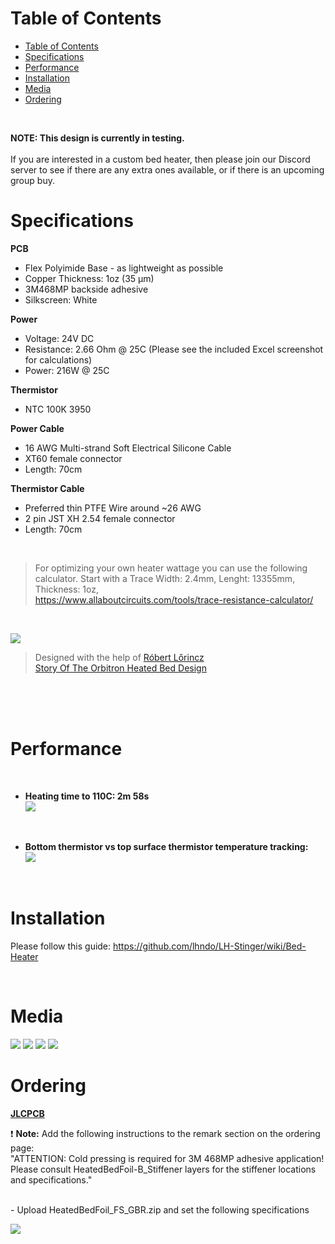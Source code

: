 
# Table of Contents
- [Table of Contents](#table-of-contents)
- [Specifications](#specifications)
- [Performance](#performance)
- [Installation](#installation)
- [Media](#media)
- [Ordering](#ordering)

<br>

**NOTE: This design is currently in testing.**  
<br>
If you are interested in a custom bed heater, then please join our Discord server to see if there are any extra ones available, or if there is an upcoming group buy.
<br>

# Specifications  

**PCB**

- Flex Polyimide Base - as lightweight as possible
- Copper Thickness: 1oz (35 µm)
- 3M468MP backside adhesive
- Silkscreen: White

 

**Power** 

- Voltage:  24V DC
- Resistance: 2.66 Ohm @ 25C (Please see the included Excel screenshot for calculations)
- Power: 216W @ 25C

 
**Thermistor** 
- NTC 100K 3950
   

**Power Cable**

 - 16 AWG Multi-strand Soft Electrical Silicone Cable
 - XT60 female connector
 - Length: 70cm  

 
**Thermistor Cable**

- Preferred thin PTFE Wire around ~26 AWG
- 2 pin JST XH 2.54 female connector
- Length: 70cm  
<br>

>For optimizing your own heater wattage you can use the following calculator. Start with a Trace Width: 2.4mm, Lenght: 13355mm, Thickness: 1oz,   
>https://www.allaboutcircuits.com/tools/trace-resistance-calculator/  

<br>

![](Images/Heater_excel.png)  

>Designed with the help of [Róbert Lőrincz](https://www.orbiterprojects.com/)  
>[Story Of The Orbitron Heated Bed Design](https://www.orbiterprojects.com/stories/story-of-the-orbitron-heated-bed-design/) 

<br><br><br>

# Performance

<br>

* **Heating time to 110C: 2m 58s**     
![](Images/heat_time.png)  

<br>

* **Bottom thermistor vs top surface thermistor temperature tracking:**      
![](Images/heat_dev.png)  

<br>

# Installation

Please follow this guide: https://github.com/lhndo/LH-Stinger/wiki/Bed-Heater

<br>

# Media


![](Images/2023_10_21_3325_pcbnew.png)
![](Images/Heater_kicad.png)
![](Images/Heater_Fusion.png)
![](Images/PI%20SilkScreen.png)

# Ordering

**[JLCPCB](https://jlcpcb.com)**

❗ **Note:** Add the following instructions to the remark section on the ordering page:  
"ATTENTION: Cold pressing is required for 3M 468MP adhesive application! 
Please consult HeatedBedFoil-B_Stiffener layers for the stiffener locations and specifications."  

<br>
- Upload HeatedBedFoil_FS_GBR.zip and set the following specifications

![](Images/jlcpcb.png)
